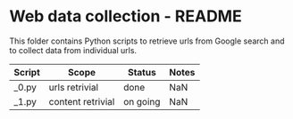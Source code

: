 Web data collection - README
============================

This folder contains Python scripts to retrieve urls from Google search
and to collect data from individual urls.


| Script | Scope             | Status   | Notes |
|--------|-------------------|----------|-------|
| _0.py  | urls retrivial    | done     | NaN   |
| _1.py  | content retrivial | on going | NaN   |

